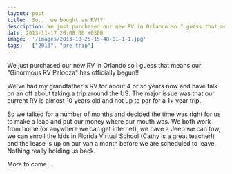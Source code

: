 ```yaml
---
layout: post
title:  So... we bought an RV!?
description: We just purchased our new RV in Orlando so I guess that means our "Ginormou...
date: 2013-11-17 20:08:00 +0300
image:  '/images/2013-10-25-15-48-01-1-1.jpg'
tags:   ["2013", "pre-trip"]
---
```

<p>We just purchased our new RV in Orlando so I guess that means our &quot;Ginormous RV Palooza&quot; has officially begun!!</p>
<p>We've had my grandfather's RV for about 4 or so years now and have talk on an off about taking a trip around the US. The major issue was that our current RV is almost 10 years old and not up to par for a 1+ year trip.</p>
<p>So we talked for a number of months and decided the time was right for us to make a leap and put our money where our mouth was. We both work from home (or anywhere we can get internet), we have a Jeep we can tow, we can enroll the kids in Florida Virtual School (Cathy is a great teacher!) and the lease is up on our van a month before we are scheduled to leave. Nothing really holding us back.</p>
<p>More to come....</p>

